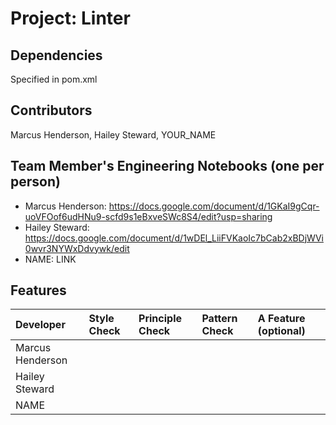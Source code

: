 # Project: Linter

## Dependencies
Specified in pom.xml

## Contributors
Marcus Henderson, Hailey Steward, YOUR_NAME

## Team Member's Engineering Notebooks (one per person)
- Marcus Henderson: https://docs.google.com/document/d/1GKaI9gCqr-uoVFOof6udHNu9-scfd9s1eBxveSWc8S4/edit?usp=sharing 
- Hailey Steward: https://docs.google.com/document/d/1wDEl_LiiFVKaoIc7bCab2xBDjWVi0wvr3NYWxDdvywk/edit
- NAME: LINK

## Features


| Developer | Style Check | Principle Check | Pattern Check | A Feature (optional) |
|:----------|:------------|:----------------|:--------------|:---------------------|
| Marcus Henderson      |             |                 |               |                      |
| Hailey Steward    |             |                 |               |                      |
| NAME      |             |                 |               |                      |

